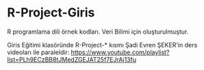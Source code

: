 # R-Project-Giris
R programlama dili örnek kodları.
Veri Bilimi için oluşturulmuştur.

Giris Eğitimi klasöründe R-Project-* kısmı Şadi Evren ŞEKER'in ders videoları ile paraleldir:
https://www.youtube.com/playlist?list=PLh9ECzBB8tJMedZGEJAT25f7EJrAj13fu
